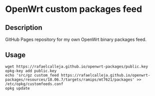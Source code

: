 # OpenWrt custom packages feed

## Description

GitHub Pages repository for my own OpenWrt binary packages feed.

## Usage

```
wget https://rafaelcalleja.github.io/openwrt-packages/public.key
opkg-key add public.key
echo 'src/gz custom_feed https://rafaelcalleja.github.io/openwrt-packages/resources/18.06.7/targets/ramips/mt7621/packages' >> /etc/opkg/customfeeds.conf
opkg update
```
